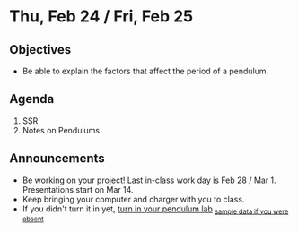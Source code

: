 Thu, Feb 24 / Fri, Feb 25
=================== 
  
Objectives  
------------  
- Be able to explain the factors that affect the period of a pendulum.

Agenda    
---------    

1. SSR
3. Notes on Pendulums

Announcements 
-------------  
 
- Be working on your project!  Last in-class work day is Feb 28 / Mar 1.  Presentations start on Mar 14.
- Keep bringing your computer and charger with you to class.
- If you didn't turn it in yet, [turn in your pendulum lab][submit] <sub>[sample data if you were absent][data]</sub>


[bib]: https://avon.schoology.com/assignment/5526830221/
[temp]: https://avon.schoology.com/course/5138386979/materials/gp/5672843626
[pend-vid]: https://avon.schoology.com/course/5138386979/materials/gp/5690374047
[submit]: https://avon.schoology.com/assignment/5690527389/
[data]: https://avon.schoology.com/course/5138386979/materials/gp/5722288329

<!--stackedit_data:
eyJoaXN0b3J5IjpbMTQyNzg5NjcwOCwxODc4Njc5NjE2LDE0Mj
Y1MDc2OTksLTIxMjM3OTg1NTMsMjU0MDE2MjUsLTEzNDY0NzYz
NTksMTYxNzMxMjMxNywzNDczNzI3MzgsLTY5ODUyNDExMiwtMj
A5ODU1OTM0LC02NjE5NTUxODUsLTEyNDU1MzYwMjQsNTYzNDUz
OTMxLDExNzA5MTI5NzcsMTg1NjYyODQ1LDQyNDIwNzM5LC05OT
A2MDU3NzAsMTE5MzQ5NTgyLC0yOTAwNjkwMTAsLTEwNDgwMDEz
NDVdfQ==
-->
